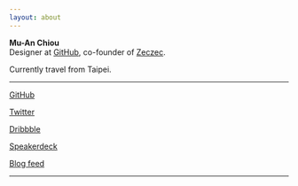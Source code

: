 ```yaml
---
layout: about
---
```


**Mu-An Chiou**<br />
Designer at [GitHub](https://github.com), co-founder of [Zeczec](http://zeczec.com).

Currently travel from Taipei.

---

<div class="links">
<a href="https://github.com/muan" target="_blank">GitHub</a>

<a href="https://twitter.com/muanchiou" target="_blank">Twitter</a>

<a href="http://dribbble.com/muan" target="_blank">Dribbble</a>

<a href="http://speakerdeck.com/muan" target="_blank">Speakerdeck</a>

<a href="/feed.xml" target="_blank">Blog feed</a>
</div>

---
